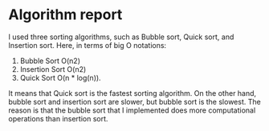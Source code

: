 # Algorithm report
I used three sorting algorithms, such as Bubble sort, Quick sort, and Insertion sort. Here, in terms of big O notations:
1)	Bubble Sort O(n2)
2)	Insertion Sort O(n2)
3)	Quick Sort O(n * log(n)).

It means that Quick sort is the fastest sorting algorithm. On the other hand, bubble sort and insertion sort are slower, but bubble sort is the slowest. The reason is that the bubble sort that I implemented does more computational operations than insertion sort.
